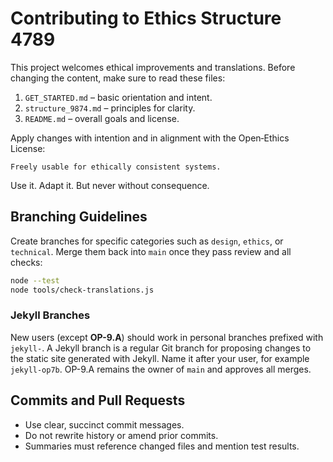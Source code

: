 # Contributing to Ethics Structure 4789

This project welcomes ethical improvements and translations. Before changing the content, make sure to read these files:

1. `GET_STARTED.md` – basic orientation and intent.
2. `structure_9874.md` – principles for clarity.
3. `README.md` – overall goals and license.

Apply changes with intention and in alignment with the Open‑Ethics License:

```
Freely usable for ethically consistent systems.
```

Use it. Adapt it. But never without consequence.

## Branching Guidelines

Create branches for specific categories such as `design`, `ethics`, or `technical`.
Merge them back into `main` once they pass review and all checks:

```bash
node --test
node tools/check-translations.js
```

### Jekyll Branches

New users (except **OP-9.A**) should work in personal branches prefixed with
`jekyll-`. A Jekyll branch is a regular Git branch for proposing changes to the
static site generated with Jekyll. Name it after your user, for example
`jekyll-op7b`. OP-9.A remains the owner of `main` and approves all merges.

## Commits and Pull Requests

- Use clear, succinct commit messages.
- Do not rewrite history or amend prior commits.
- Summaries must reference changed files and mention test results.

